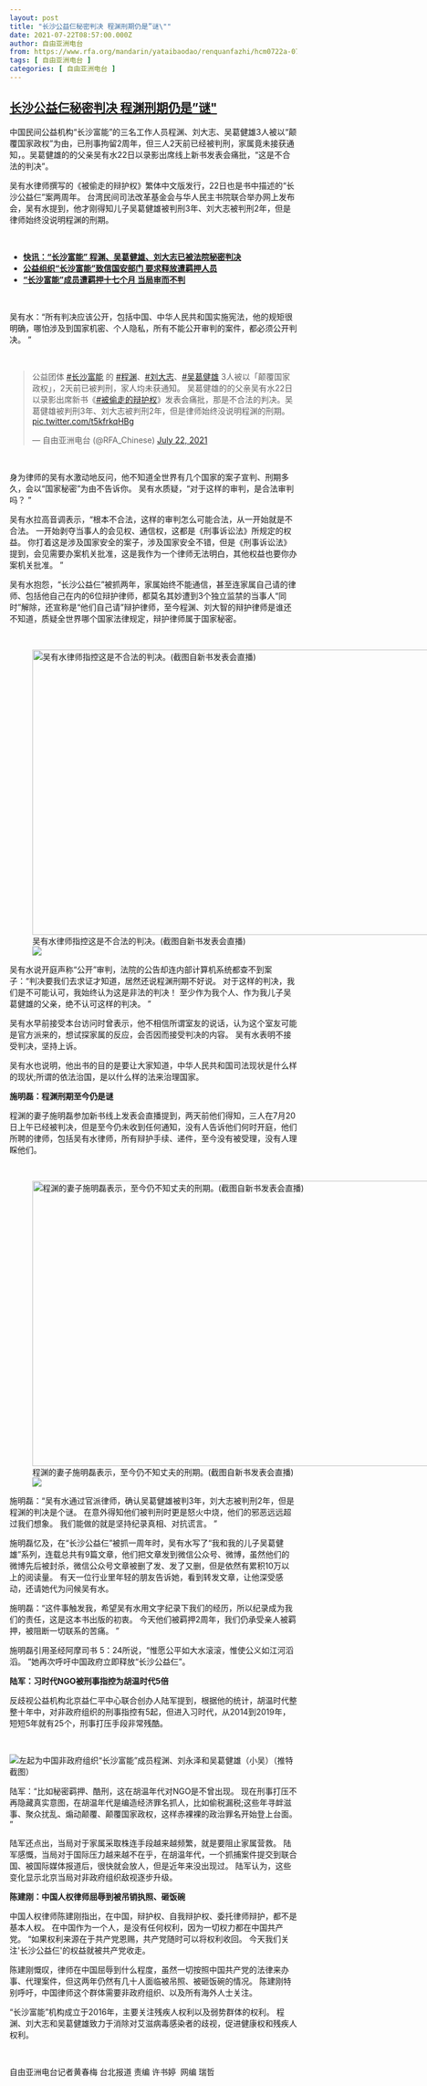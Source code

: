 ```yaml
---
layout: post
title: "长沙公益仨秘密判决 程渊刑期仍是”谜\""
date: 2021-07-22T08:57:00.000Z
author: 自由亚洲电台
from: https://www.rfa.org/mandarin/yataibaodao/renquanfazhi/hcm0722a-07222021045701.html
tags: [ 自由亚洲电台 ]
categories: [ 自由亚洲电台 ]
---
```

<!--1626944220000-->
[长沙公益仨秘密判决 程渊刑期仍是”谜"](https://www.rfa.org/mandarin/yataibaodao/renquanfazhi/hcm0722a-07222021045701.html)
------

<div>
<p>中国民间公益机构“长沙富能”的三名工作人员程渊、刘大志、吴葛健雄3人被以“颠覆国家政权”为由，已刑事拘留2周年，但三人2天前已经被判刑，家属竟未接获通知，。吴葛健雄的的父亲吴有水22日以录影出席线上新书发表会痛批，“这是不合法的判决”。</p><p>吴有水律师撰写的《被偷走的辩护权》繁体中文版发行，22日也是书中描述的“长沙公益仨”案两周年。 台湾民间司法改革基金会与华人民主书院联合举办网上发布会，吴有水提到，他才刚得知儿子吴葛健雄被判刑3年、刘大志被判刑2年，但是律师始终没说明程渊的刑期。</p><p><br/></p><ul><li style="font-weight: 400;"><span class="result-title"><a class="state-published" href="https://www.rfa.org/mandarin/Xinwen/1-07212021073804.html"><strong>快讯：“长沙富能” 程渊、吴葛健雄、刘大志已被法院秘密判决</strong></a> </span></li><li style="font-weight: 400;"><span class="result-title"> <a class="state-published" href="https://www.rfa.org/mandarin/Xinwen/6-06182021094530.html"><strong>公益组织“长沙富能”致信国安部门 要求释放遭羁押人员</strong></a> <span class="discreet"> <span> <span class="searchresultdate"> </span></span></span></span></li><li style="font-weight: 400;"><span class="result-title"><strong> <a class="state-published" href="https://www.rfa.org/mandarin/yataibaodao/renquanfazhi/ql2-12312020112142.html">“长沙富能”成员遭羁押十七个月 当局审而不判</a></strong></span></li></ul><p><br/></p><p>吴有水：“所有判决应该公开，包括中国、中华人民共和国实施宪法，他的规矩很明确，哪怕涉及到国家机密、个人隐私，所有不能公开审判的案件，都必须公开判决。 ”</p><p><br/></p><blockquote class="twitter-tweet"><p dir="ltr" lang="zh">公益团体 <a href="https://twitter.com/hashtag/%E9%95%BF%E6%B2%99%E5%AF%8C%E8%83%BD?src=hash&amp;ref_src=twsrc%5Etfw">#长沙富能</a> 的 <a href="https://twitter.com/hashtag/%E7%A8%8B%E6%B8%8A?src=hash&amp;ref_src=twsrc%5Etfw">#程渊</a>、<a href="https://twitter.com/hashtag/%E5%88%98%E5%A4%A7%E5%BF%97?src=hash&amp;ref_src=twsrc%5Etfw">#刘大志</a>、<a href="https://twitter.com/hashtag/%E5%90%B4%E8%91%9B%E5%81%A5%E9%9B%84?src=hash&amp;ref_src=twsrc%5Etfw">#吴葛健雄</a> 3人被以「颠覆国家政权」，2天前已被判刑，家人均未获通知。 吴葛健雄的的父亲吴有水22日以录影出席新书《<a href="https://twitter.com/hashtag/%E8%A2%AB%E5%81%B7%E8%B5%B0%E7%9A%84%E8%BE%A9%E6%8A%A4%E6%9D%83?src=hash&amp;ref_src=twsrc%5Etfw">#被偷走的辩护权</a>》发表会痛批，那是不合法的判决。吴葛健雄被判刑3年、刘大志被判刑2年，但是律师始终没说明程渊的刑期。 <a href="https://t.co/t5kfrkqHBg">pic.twitter.com/t5kfrkqHBg</a></p>— 自由亚洲电台 (@RFA_Chinese) <a href="https://twitter.com/RFA_Chinese/status/1418143540165550086?ref_src=twsrc%5Etfw">July 22, 2021</a></blockquote><p></p><p><br/></p><p>身为律师的吴有水激动地反问，他不知道全世界有几个国家的案子宣判、刑期多久，会以“国家秘密”为由不告诉你。 吴有水质疑，“对于这样的审判，是合法审判吗？ ”</p><p>吴有水拉高音调表示，“根本不合法，这样的审判怎么可能合法，从一开始就是不合法。 一开始剥夺当事人的会见权、通信权，这都是《刑事诉讼法》所规定的权益。 你打着这是涉及国家安全的案子，涉及国家安全不错，但是《刑事诉讼法》提到，会见需要办案机关批准，这是我作为一个律师无法明白，其他权益也要你办案机关批准。 ”</p><p>吴有水抱怨，“长沙公益仨”被抓两年，家属始终不能通信，甚至连家属自己请的律师、包括他自己在内的6位辩护律师，都莫名其妙遭到3个独立监禁的当事人“同时”解除，还宣称是“他们自己请”辩护律师，至今程渊、刘大智的辩护律师是谁还不知道，质疑全世界哪个国家法律规定，辩护律师属于国家秘密。</p><p><br/></p><p><figure class="image-richtext image-inline captioned" style="width:888px;"><img alt="吴有水律师指控这是不合法的判决。(截图自新书发表会直播)" height="500" src="https://www.rfa.org/mandarin/yataibaodao/renquanfazhi/hcm0722a-07222021045701.html/543367096c34.jpg/@@images/193cfaa7-9ee4-4ebe-92fe-69804c62e640.jpeg" title="吳有水.jpg" width="888"/><figcaption class="image-caption">吴有水律师指控这是不合法的判决。(截图自新书发表会直播)</figcaption><small></small><div id="zoomattribute"><a data-caption="吴有水律师指控这是不合法的判决。(截图自新书发表会直播)" data-fancybox="" href="https://www.rfa.org/mandarin/yataibaodao/renquanfazhi/hcm0722a-07222021045701.html/543367096c34.jpg" id="single_image" title="吴有水律师指控这是不合法的判决。(截图自新书发表会直播)"><img src="/++plone++rfa-resources/img/icon-zoom.png"/></a></div></figure></p><p>吴有水说开庭声称“公开”审判，法院的公告却连内部计算机系统都查不到案子：“判决要我们去求证才知道，居然还说程渊刑期不好说。 对于这样的判决，我们是不可能认可，我始终认为这是非法的判决！ 至少作为我个人、作为我儿子吴葛健雄的父亲，绝不认可这样的判决。 ”</p><p>吴有水早前接受本台访问时曾表示，他不相信所谓室友的说话，认为这个室友可能是官方派来的，想试探家属的反应，会否因而接受判决的内容。 吴有水表明不接受判决，坚持上诉。</p><p>吴有水也说明，他出书的目的是要让大家知道，中华人民共和国司法现状是什么样的现状;所谓的依法治国，是以什么样的法来治理国家。</p><p><strong>施明磊：程渊刑期至今仍是谜</strong></p><p>程渊的妻子施明磊参加新书线上发表会直播提到，两天前他们得知，三人在7月20日上午已经被判决，但是至今仍未收到任何通知，没有人告诉他们何时开庭，他们所聘的律师，包括吴有水律师，所有辩护手续、递件，至今没有被受理，没有人理睬他们。</p><p><br/></p><p><figure class="image-richtext image-inline captioned" style="width:888px;"><img alt="程渊的妻子施明磊表示，至今仍不知丈夫的刑期。(截图自新书发表会直播)" height="500" src="https://www.rfa.org/mandarin/yataibaodao/renquanfazhi/hcm0722a-07222021045701.html/65bd660e78ca.jpg/@@images/bf6da941-72fb-4d41-af43-819339ce113e.jpeg" title="施明磊.jpg" width="888"/><figcaption class="image-caption">程渊的妻子施明磊表示，至今仍不知丈夫的刑期。(截图自新书发表会直播)</figcaption><small></small><div id="zoomattribute"><a data-caption="程渊的妻子施明磊表示，至今仍不知丈夫的刑期。(截图自新书发表会直播)" data-fancybox="" href="https://www.rfa.org/mandarin/yataibaodao/renquanfazhi/hcm0722a-07222021045701.html/65bd660e78ca.jpg" id="single_image" title="程渊的妻子施明磊表示，至今仍不知丈夫的刑期。(截图自新书发表会直播)"><img src="/++plone++rfa-resources/img/icon-zoom.png"/></a></div></figure></p><p>施明磊：“吴有水通过官派律师，确认吴葛健雄被判3年，刘大志被判刑2年，但是程渊的判决是个谜。 在意外得知他们被判刑时更是怒火中烧，他们的邪恶远远超过我们想象。 我们能做的就是坚持纪录真相、对抗谎言。 ”</p><p>施明磊忆及，在“长沙公益仨”被抓一周年时，吴有水写了“我和我的儿子吴葛健雄”系列，连载总共有9篇文章，他们把文章发到微信公众号、微博，虽然他们的微博先后被封杀，微信公众号文章被删了发、发了又删，但是依然有累积10万以上的阅读量。 有天一位行业里年轻的朋友告诉她，看到转发文章，让他深受感动，还请她代为问候吴有水。</p><p>施明磊：“这件事触发我，希望吴有水用文字纪录下我们的经历，所以纪录成为我们的责任，这是这本书出版的初衷。 今天他们被羁押2周年，我们仍承受亲人被羁押，被阻断一切联系的苦痛。 ”</p><p>施明磊引用圣经阿摩司书 5：24所说，“惟愿公平如大水滚滚，惟使公义如江河滔滔。 ”她再次呼吁中国政府立即释放“长沙公益仨”。</p><p><strong>陆军：习时代NGO被刑事指控为胡温时代5倍</strong></p><p>反歧视公益机构北京益仁平中心联合创办人陆军提到，根据他的统计，胡温时代整整十年中，对非政府组织的刑事指控有5起，但进入习时代，从2014到2019年，短短5年就有25个，刑事打压手段非常残酷。</p><p><br/></p><p><img alt="左起为中国非政府组织“长沙富能”成员程渊、刘永泽和吴葛健雄（小吴）（推特截图） " class="image-richtext image-inline" src="https://www.rfa.org/mandarin/yataibaodao/renquanfazhi/cm-09182020131851.html/cm0918b.jpg" title="cm0918b.jpg"/></p><p>陆军：“比如秘密羁押、酷刑，这在胡温年代对NGO是不曾出现。 现在刑事打压不再隐藏真实意图，在胡温年代是编造经济罪名抓人，比如偷税漏税;这些年寻衅滋事、聚众扰乱、煽动颠覆、颠覆国家政权，这样赤裸裸的政治罪名开始登上台面。 ”</p><p>陆军还点出，当局对于家属采取株连手段越来越频繁，就是要阻止家属营救。 陆军感慨，当局对于国际压力越来越不在乎，在胡温年代，一个抓捕案件提交到联合国、被国际媒体报道后，很快就会放人，但是近年来没出现过。 陆军认为，这些变化显示北京当局对非政府组织敌视逐步升级。</p><p><strong>陈建刚：中国人权律师屈辱到被吊销执照、砸饭碗</strong></p><p>中国人权律师陈建刚指出，在中国，辩护权、自我辩护权、委托律师辩护，都不是基本人权。 在中国作为一个人，是没有任何权利，因为一切权力都在中国共产党。 “如果权利来源在于共产党恩赐，共产党随时可以将权利收回。 今天我们关注'长沙公益仨'的权益就被共产党收走。</p><p>陈建刚慨叹，律师在中国屈辱到什么程度，虽然一切按照中国共产党的法律来办事、代理案件，但这两年仍然有几十人面临被吊照、被砸饭碗的情况。 陈建刚特别呼吁，中国律师这个群体需要非政府组织、以及所有海外人士关注。</p><p>“长沙富能”机构成立于2016年，主要关注残疾人权利以及弱势群体的权利。 程渊、刘大志和吴葛健雄致力于消除对艾滋病毒感染者的歧视，促进健康权和残疾人权利。</p><p><br/></p><p style="font-weight: 400;">自由亚洲电台记者黄春梅<span> </span>台北报道<span> </span>责编<span> </span>许书婷  网编 瑞哲</p>
</div>
